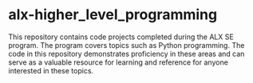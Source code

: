 # alx-higher_level_programming
This repository contains code projects completed during the ALX SE program. The program covers topics such as Python programming. The code in this repository demonstrates proficiency in these areas and can serve as a valuable resource for learning and reference for anyone interested in these topics.
